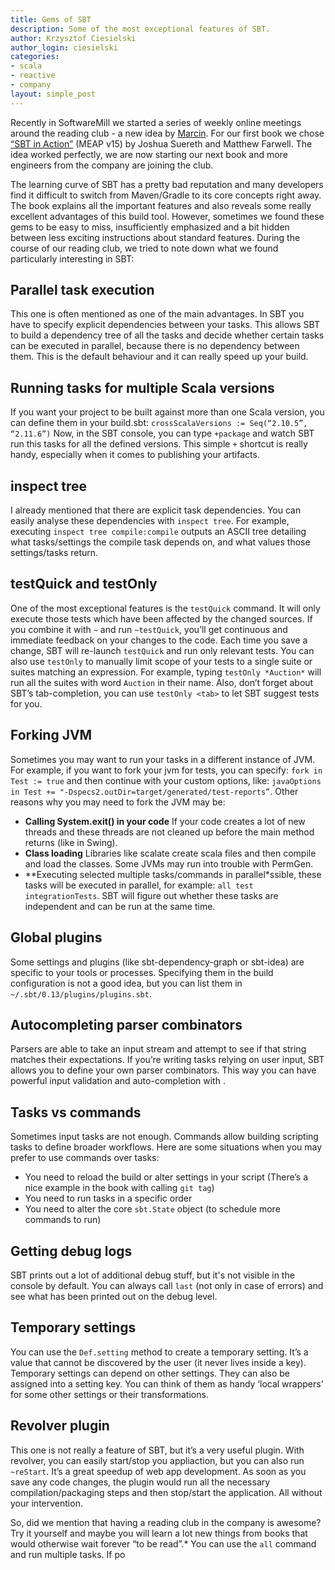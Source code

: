```yaml
---
title: Gems of SBT
description: Some of the most exceptional features of SBT.
author: Krzysztof Ciesielski
author_login: ciesielski
categories:
- scala
- reactive
- company
layout: simple_post
---
```


Recently in SoftwareMill we started a series of weekly online meetings around the reading club - a new idea by [Marcin](https://marcinkubala.wordpress.com/). For our first book we chose [“SBT in Action”](http://www.manning.com/suereth2/) (MEAP v15) by Joshua Suereth and Matthew Farwell. The idea worked perfectly, we are now starting our next book and more engineers from the company are joining the club.  

The learning curve of SBT has a pretty bad reputation and many developers find it difficult to switch from Maven/Gradle to its core concepts right away. The book explains all the important features and also reveals some really excellent advantages of this build tool. However, sometimes we found these gems to be easy to miss, insufficiently emphasized and a bit hidden between less exciting instructions about standard features. During the course of our reading club, we tried to note down what we found particularly interesting in SBT:

## Parallel task execution
This one is often mentioned as one of the main advantages. In SBT you have to specify explicit dependencies between your tasks. This allows SBT to build a dependency tree of all the tasks and decide whether certain tasks can be executed in parallel, because there is no dependency between them. This is the default behaviour and it can really speed up your build.

## Running tasks for multiple Scala versions
If you want your project to be built against more than one Scala version, you can define them in your build.sbt:
`crossScalaVersions := Seq(“2.10.5”, “2.11.6”)`
Now, in the SBT console, you can type `+package` and watch SBT run this tasks for all the defined versions. This simple `+` shortcut is really handy, especially when it comes to publishing your artifacts.

## inspect tree
I already mentioned that there are explicit task dependencies. You can easily analyse these dependencies with `inspect tree`. For example, executing `inspect tree compile:compile` outputs an ASCII tree detailing what tasks/settings the compile task depends on, and what values those settings/tasks return.

## testQuick and testOnly
One of the most exceptional features is the `testQuick` command. It will only execute those tests which have been affected by the changed sources. If you combine it with `~` and run `~testQuick`, you’ll get continuous and immediate feedback on your changes to the code. Each time you save a change, SBT will re-launch `testQuick` and run only relevant tests. You can also use `testOnly` to manually limit scope of your tests to a single suite or suites matching an expression. For example, typing `testOnly *Auction*` will run all the suites with word `Auction` in their name. Also, don’t forget about SBT’s tab-completion, you can use `testOnly <tab>` to let SBT suggest tests for you.

## Forking JVM
Sometimes you may want to run your tasks in a different instance of JVM. For example, if you want to fork your jvm for tests, you can specify:
`fork in Test := true`
and then continue with your custom options, like:
`javaOptions in Test += "-Dspecs2.outDir=target/generated/test-reports”`.
Other reasons why you may need to fork the JVM may be:
- **Calling System.exit() in your code**
If your code creates a lot of new threads and these threads are not cleaned up before the main method returns (like in Swing).
- **Class loading**
Libraries like scalate create scala files and then compile and load the classes. Some JVMs may run into trouble with PermGen.
- **Executing selected multiple tasks/commands in parallel*ssible, these tasks will be executed in parallel, for example: `all test integrationTests`. SBT will figure out whether these tasks are independent and can be run at the same time.

## Global plugins
Some settings and plugins (like sbt-dependency-graph or sbt-idea) are specific to your tools or processes. Specifying them in the build configuration is not a good idea, but you can list them in `~/.sbt/0.13/plugins/plugins.sbt`.

## Autocompleting parser combinators
Parsers are able to take an input stream and attempt to see if that string matches their expectations. If you’re writing tasks relying on user input, SBT allows you to define your own parser combinators. This way you can have powerful input validation and auto-completion with <tab>.

## Tasks vs commands
Sometimes input tasks are not enough. Commands allow building scripting tasks to define broader workflows. Here are some situations when you may prefer to use commands over tasks:
- You need to reload the build or alter settings in your script (There’s a nice example in the book with calling `git tag`)
- You need to run tasks in a specific order
- You need to alter the core `sbt.State` object (to schedule more commands to run)

## Getting debug logs
SBT prints out a lot of additional debug stuff, but it's not visible in the console by default. You can always call `last` (not only in case of errors) and see what has been printed out on the debug level.

## Temporary settings
You can use the `Def.setting` method to create a temporary setting. It’s a value that cannot be discovered by the user (it never lives inside a key). Temporary settings can depend on other settings. They can also be assigned into a setting key. You can think of them as handy ‘local wrappers’ for some other settings or their transformations.

## Revolver plugin
This one is not really a feature of SBT, but it’s a very useful plugin. With revolver, you can easily start/stop you appliaction, but you can also run `~reStart`.
It’s a great speedup of web app development. As soon as you save any code changes, the plugin would run all the necessary compilation/packaging steps and then stop/start the application. All without your intervention.

So, did we mention that having a reading club in the company is awesome? Try it yourself and maybe you will learn a lot new things from books that would otherwise wait forever “to be read”.*
You can use the `all` command and run multiple tasks. If po
